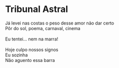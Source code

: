 # Tribunal Astral <br />

Já levei nas costas o peso desse amor não dar certo <br/>
Pôr do sol, poema, carnaval, cinema<br/>
<br/>
Eu tentei... nem na marra!<br/>
<br/>
Hoje culpo nossos signos<br/>
Eu sozinha<br/>
Não aguento essa barra <br/>
